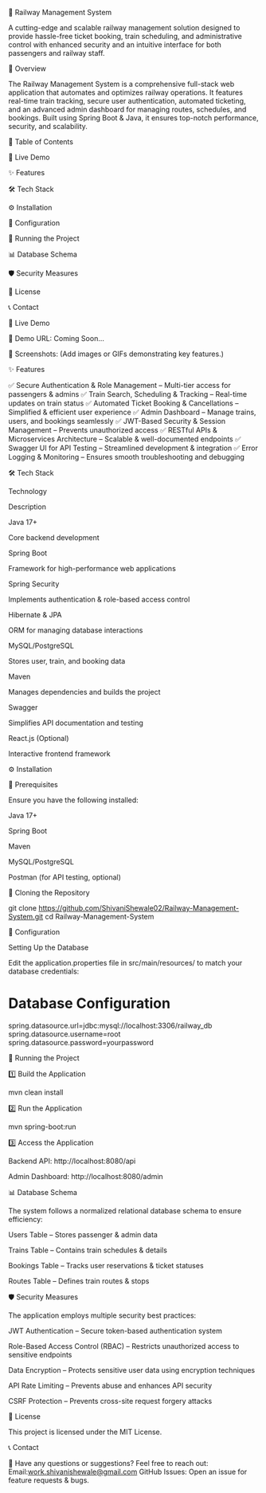 🚆 Railway Management System

A cutting-edge and scalable railway management solution designed to provide hassle-free ticket booking, train scheduling, and administrative control with enhanced security and an intuitive interface for both passengers and railway staff.

🌟 Overview

The Railway Management System is a comprehensive full-stack web application that automates and optimizes railway operations. It features real-time train tracking, secure user authentication, automated ticketing, and an advanced admin dashboard for managing routes, schedules, and bookings. Built using Spring Boot & Java, it ensures top-notch performance, security, and scalability.

📌 Table of Contents

🚀 Live Demo

✨ Features

🛠 Tech Stack

⚙️ Installation

🔹 Configuration

🚀 Running the Project

📊 Database Schema

🛡 Security Measures

📜 License

📞 Contact

🚀 Live Demo

🔗 Demo URL: Coming Soon...

📸 Screenshots: (Add images or GIFs demonstrating key features.)

✨ Features

✅ Secure Authentication & Role Management – Multi-tier access for passengers & admins
✅ Train Search, Scheduling & Tracking – Real-time updates on train status
✅ Automated Ticket Booking & Cancellations – Simplified & efficient user experience
✅ Admin Dashboard – Manage trains, users, and bookings seamlessly
✅ JWT-Based Security & Session Management – Prevents unauthorized access
✅ RESTful APIs & Microservices Architecture – Scalable & well-documented endpoints
✅ Swagger UI for API Testing – Streamlined development & integration
✅ Error Logging & Monitoring – Ensures smooth troubleshooting and debugging

🛠 Tech Stack

Technology

Description

Java 17+

Core backend development

Spring Boot

Framework for high-performance web applications

Spring Security

Implements authentication & role-based access control

Hibernate & JPA

ORM for managing database interactions

MySQL/PostgreSQL

Stores user, train, and booking data

Maven

Manages dependencies and builds the project

Swagger

Simplifies API documentation and testing

React.js (Optional)

Interactive frontend framework

⚙️ Installation

🔹 Prerequisites

Ensure you have the following installed:

Java 17+

Spring Boot

Maven

MySQL/PostgreSQL

Postman (for API testing, optional)

🔧 Cloning the Repository

 git clone https://github.com/ShivaniShewale02/Railway-Management-System.git
 cd Railway-Management-System

🔹 Configuration

Setting Up the Database

Edit the application.properties file in src/main/resources/ to match your database credentials:

# Database Configuration
spring.datasource.url=jdbc:mysql://localhost:3306/railway_db
spring.datasource.username=root
spring.datasource.password=yourpassword

🚀 Running the Project

1️⃣ Build the Application

mvn clean install

2️⃣ Run the Application

mvn spring-boot:run

3️⃣ Access the Application

Backend API: http://localhost:8080/api

Admin Dashboard: http://localhost:8080/admin

📊 Database Schema

The system follows a normalized relational database schema to ensure efficiency:

Users Table – Stores passenger & admin data

Trains Table – Contains train schedules & details

Bookings Table – Tracks user reservations & ticket statuses

Routes Table – Defines train routes & stops

🛡 Security Measures

The application employs multiple security best practices:

JWT Authentication – Secure token-based authentication system

Role-Based Access Control (RBAC) – Restricts unauthorized access to sensitive endpoints

Data Encryption – Protects sensitive user data using encryption techniques

API Rate Limiting – Prevents abuse and enhances API security

CSRF Protection – Prevents cross-site request forgery attacks

📜 License

This project is licensed under the MIT License.

📞 Contact

📧 Have any questions or suggestions? Feel free to reach out:
Email:work.shivanishewale@gmail.com
GitHub Issues: Open an issue for feature requests & bugs.


